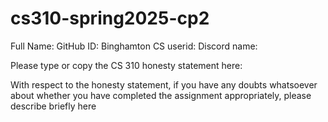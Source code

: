 # cs310-spring2025-cp2
Full Name: 
GitHub ID: 
Binghamton CS userid: 
Discord name:

Please type or copy the CS 310 honesty statement here:

With respect to the honesty statement, if you have any doubts whatsoever about whether you have completed the assignment appropriately, please describe briefly here
